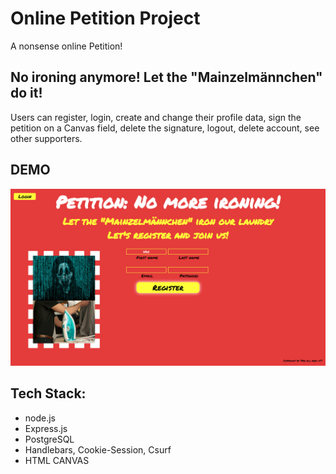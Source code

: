 # Online Petition Project
A nonsense online Petition! 

## No ironing anymore! Let the "Mainzelmännchen" do it!
Users can register, login, create and change their profile data, 
sign the petition on a Canvas field, delete the signature, logout, delete account, see other supporters. 

## DEMO
![](petition.gif)

## Tech Stack:
- node.js
- Express.js
- PostgreSQL
- Handlebars, Cookie-Session, Csurf
- HTML CANVAS
